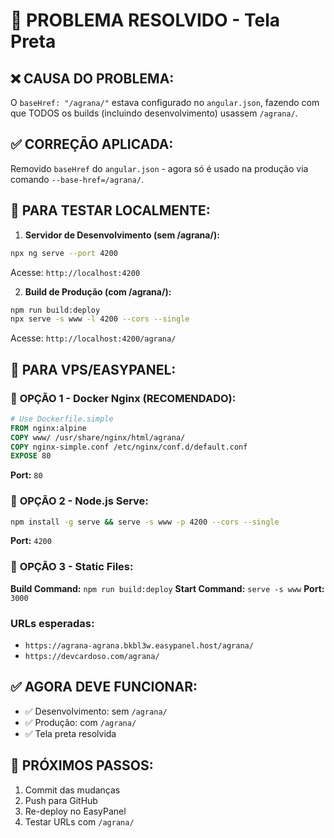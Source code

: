 # 🚨 PROBLEMA RESOLVIDO - Tela Preta

## ❌ **CAUSA DO PROBLEMA:**
O `baseHref: "/agrana/"` estava configurado no `angular.json`, fazendo com que TODOS os builds (incluindo desenvolvimento) usassem `/agrana/`.

## ✅ **CORREÇÃO APLICADA:**
Removido `baseHref` do `angular.json` - agora só é usado na produção via comando `--base-href=/agrana/`.

## 🔧 **PARA TESTAR LOCALMENTE:**

1. **Servidor de Desenvolvimento (sem /agrana/):**
```bash
npx ng serve --port 4200
```
Acesse: `http://localhost:4200`

2. **Build de Produção (com /agrana/):**
```bash
npm run build:deploy
npx serve -s www -l 4200 --cors --single
```
Acesse: `http://localhost:4200/agrana/`

## 🚀 **PARA VPS/EASYPANEL:**

### 🔧 **OPÇÃO 1 - Docker Nginx (RECOMENDADO):**
```dockerfile
# Use Dockerfile.simple
FROM nginx:alpine
COPY www/ /usr/share/nginx/html/agrana/
COPY nginx-simple.conf /etc/nginx/conf.d/default.conf
EXPOSE 80
```
**Port:** `80`

### 🔧 **OPÇÃO 2 - Node.js Serve:**
```bash
npm install -g serve && serve -s www -p 4200 --cors --single
```
**Port:** `4200`

### 🔧 **OPÇÃO 3 - Static Files:**
**Build Command:** `npm run build:deploy`
**Start Command:** `serve -s www`
**Port:** `3000`

### URLs esperadas:
- `https://agrana-agrana.bkbl3w.easypanel.host/agrana/`
- `https://devcardoso.com/agrana/`

## ✅ **AGORA DEVE FUNCIONAR:**
- ✅ Desenvolvimento: sem `/agrana/`
- ✅ Produção: com `/agrana/`
- ✅ Tela preta resolvida

## 📝 **PRÓXIMOS PASSOS:**
1. Commit das mudanças
2. Push para GitHub
3. Re-deploy no EasyPanel
4. Testar URLs com `/agrana/`
